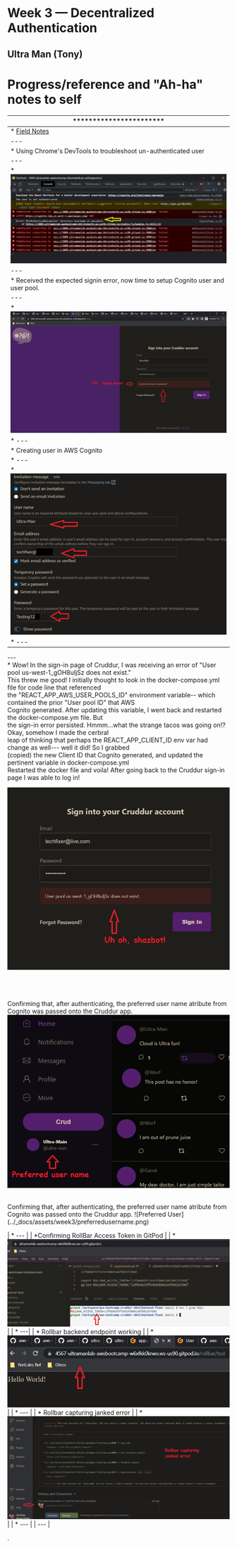# Week 3 — Decentralized Authentication

## Ultra Man (Tony)


# Progress/reference and "Ah-ha" notes to self
| *********************** |
| --- |
| * [Field Notes](https://github.com/ultraman-labs/aws-bootcamp-cruddur-2023/blob/main/_docs/assets/week3/Notes-Week3.txt) |
| --- |
| * Using Chrome's DevTools to troubleshoot un-authenticated user |
| --- |
| * ![Sigin Error](../_docs/assets/week3/goodsignuperror.png) |
| --- |
| * Received the expected signin error, now time to setup Cognito user and user pool.|
| --- |
| * ![Happy Error](../_docs/assets/week3/happyerror.png) |
| * ---|
| * Creating user in AWS Cognito
| * ---|
| * ![Cognito User](../_docs/assets/week3/creatinguser.png) |
| * --- | |
<p> --- <br>  
    * Wow! In the sign-in page of Cruddur, I was receiving an error of "User pool us-west-1_gOH8uljSz does not exist." <br>
      This threw me good! I initially thought to look in the docker-compose.yml file for code line that referenced <br>
      the "REACT_APP_AWS_USER_POOLS_ID" environment variable-- which contained the prior "User pool ID" that AWS <br>
      Cognito generated. After updating this variable, I went back and restarted the docker-compose.ym file. But <br>
      the sign-in error persisted. Hmmm...what the strange tacos was going on!? Okay, somehow I made the cerbral <br>
      leap of thinking that perhaps the REACT_APP_CLIENT_ID env var had change as well--- well it did! So I grabbed <br>
      (copied) the new Client ID that Cognito generated, and updated the pertinent variable in docker-compose.yml <br>
      Restarted the docker file and voila! After going back to the Cruddur sign-in page I was able to log in! </p>
    
   ![Another Sigin Error](../_docs/assets/week3/signinerror.png)  <br><br><br><br>
   
   Confirming that, after authenticating, the preferred user name atribute from Cognito was passed onto the Cruddur app.<br>
   ![Preferred User](../_docs/assets/week3/preferredusername.png)
   
<br>
 Confirming that, after authenticating, the preferred user name atribute from Cognito was passed onto the Cruddur app. 
  ![Preferred User](../_docs/assets/week3/preferredusername.png) 

<br>  

| * --- |
| *Confirming RollBar Access Token in GitPod |
| * ![RollBar Acess Token](../_docs/assets/week2/rollbaraccesstoken.png) |
| * ---|
| * Rollbar backend endpoint working |
| * ![RollBar Acess Token](../_docs/assets/week2/holarollbar.png) |
| * --- |
| * Rollbar capturing janked error |
| * ![RollBar Acess Token](../_docs/assets/week2/rollbarjankederror.png) |
| * --- |
| --- |

.


